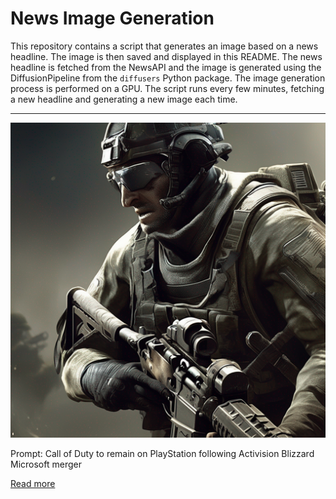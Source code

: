# News Image Generation
This repository contains a script that generates an image based on a news headline. The image is then saved and displayed in this README.
The news headline is fetched from the NewsAPI and the image is generated using the DiffusionPipeline from the `diffusers` Python package. The image generation process is performed on a GPU.
The script runs every few minutes, fetching a new headline and generating a new image each time.

---

![Generated Image](image.png)

Prompt: Call of Duty to remain on PlayStation following Activision Blizzard Microsoft merger

[Read more](https://www.cnn.com/2023/07/16/tech/call-of-duty-activision-blizzard/index.html)